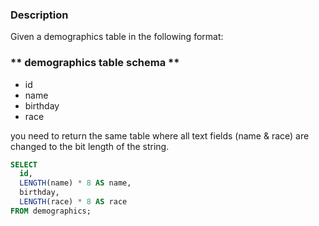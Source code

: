 ### Description

Given a demographics table in the following format:

### ** demographics table schema **
- id
- name
- birthday
- race

you need to return the same table where all text fields (name & race) are changed to the bit length of the string.

```sql
SELECT
  id,
  LENGTH(name) * 8 AS name,
  birthday,
  LENGTH(race) * 8 AS race
FROM demographics;
```